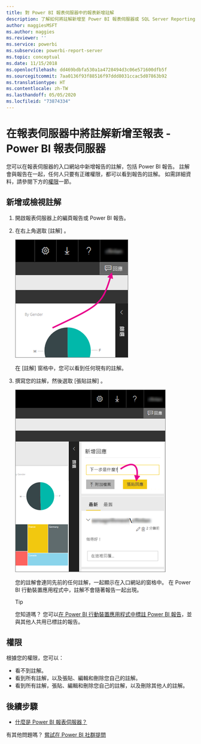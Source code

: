 ```yaml
---
title: 對 Power BI 報表伺服器中的報表新增註解
description: 了解如何將註解新增至 Power BI 報表伺服器或 SQL Server Reporting Services 報表伺服器上的 Power BI 報告或編頁報告。
author: maggiesMSFT
ms.author: maggies
ms.reviewer: ''
ms.service: powerbi
ms.subservice: powerbi-report-server
ms.topic: conceptual
ms.date: 11/15/2018
ms.openlocfilehash: dd469bdbfa530a1a4728494d3c06e571600dfb5f
ms.sourcegitcommit: 7aa0136f93f88516f97ddd8031ccac5d07863b92
ms.translationtype: HT
ms.contentlocale: zh-TW
ms.lasthandoff: 05/05/2020
ms.locfileid: "73874334"
---
```

# <a name="add-comments-to-a-report-in-a-report-server---power-bi-report-server"></a>在報表伺服器中將註解新增至報表 - Power BI 報表伺服器

您可以在報表伺服器的入口網站中新增報告的註解，包括 Power BI 報告。 註解會與報告在一起，任何人只要有正確權限，都可以看到報告的註解。 如需詳細資料，請參閱下方的[權限](#permissions)一節。

## <a name="add-or-view-comments"></a>新增或檢視註解

1. 開啟報表伺服器上的編頁報告或 Power BI 報告。
2. 在右上角選取 [註解]  。

    ![選取 [註解]](media/add-comments/report-server-web-portal-comments-button.png)

    在 [註解] 窗格中，您可以看到任何現有的註解。
3. 撰寫您的註解，然後選取 [張貼註解]  。

    ![張貼回應](media/add-comments/report-server-web-portal-comments-pane.png)

    您的註解會連同先前的任何註解，一起顯示在入口網站的窗格中。 在 Power BI 行動裝置應用程式中，註解不會隨著報告一起出現。

   > [!TIP]
   > 您知道嗎？ 您可以[在 Power BI 行動裝置應用程式中標註 Power BI 報告](../consumer/mobile/mobile-annotate-and-share-a-tile-from-the-mobile-apps.md)，並與其他人共用已標註的報告。

## <a name="permissions"></a>權限

根據您的權限，您可以：

* 看不到註解。
* 看到所有註解，以及張貼、編輯和刪除您自己的註解。
* 看到所有註解，張貼、編輯和刪除您自己的註解，以及刪除其他人的註解。

## <a name="next-steps"></a>後續步驟
* [什麼是 Power BI 報表伺服器？](get-started.md)  

有其他問題嗎？ [嘗試在 Power BI 社群提問](https://community.powerbi.com/)

